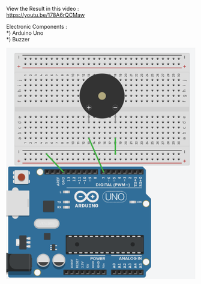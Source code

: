 View the Result in this video :  
https://youtu.be/178A6rQCMaw  

Electronic Components :  
*) Arduino Uno  
*) Buzzer  

![wiring](wiring7.png)
